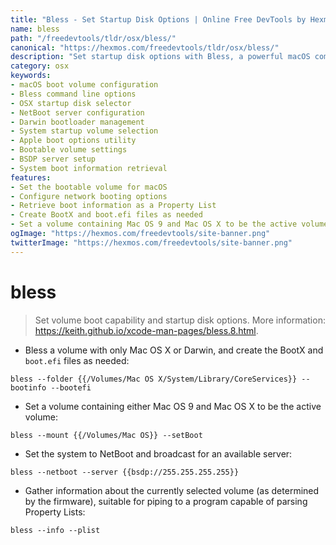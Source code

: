 ```yaml
---
title: "Bless - Set Startup Disk Options | Online Free DevTools by Hexmos"
name: bless
path: "/freedevtools/tldr/osx/bless/"
canonical: "https://hexmos.com/freedevtools/tldr/osx/bless/"
description: "Set startup disk options with Bless, a powerful macOS command line tool. Easily configure boot volumes and network boot settings. Free online tool, no registration required."
category: osx
keywords:
- macOS boot volume configuration
- Bless command line options
- OSX startup disk selector
- NetBoot server configuration
- Darwin bootloader management
- System startup volume selection
- Apple boot options utility
- Bootable volume settings
- BSDP server setup
- System boot information retrieval
features:
- Set the bootable volume for macOS
- Configure network booting options
- Retrieve boot information as a Property List
- Create BootX and boot.efi files as needed
- Set a volume containing Mac OS 9 and Mac OS X to be the active volume
ogImage: "https://hexmos.com/freedevtools/site-banner.png"
twitterImage: "https://hexmos.com/freedevtools/site-banner.png"
---
```


# bless

> Set volume boot capability and startup disk options.
> More information: <https://keith.github.io/xcode-man-pages/bless.8.html>.

- Bless a volume with only Mac OS X or Darwin, and create the BootX and `boot.efi` files as needed:

`bless --folder {{/Volumes/Mac OS X/System/Library/CoreServices}} --bootinfo --bootefi`

- Set a volume containing either Mac OS 9 and Mac OS X to be the active volume:

`bless --mount {{/Volumes/Mac OS}} --setBoot`

- Set the system to NetBoot and broadcast for an available server:

`bless --netboot --server {{bsdp://255.255.255.255}}`

- Gather information about the currently selected volume (as determined by the firmware), suitable for piping to a program capable of parsing Property Lists:

`bless --info --plist`
